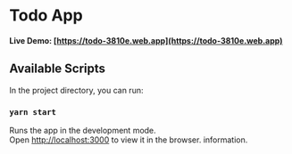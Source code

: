 # Todo App

#### Live Demo: [https://todo-3810e.web.app](https://todo-3810e.web.app)

## Available Scripts 

In the project directory, you can run: 

### `yarn start` 

Runs the app in the development mode.\
Open [http://localhost:3000](http://localhost:3000) to view it in the browser.
information.
